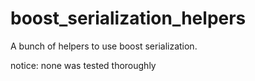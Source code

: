 ﻿# boost_serialization_helpers

A bunch of helpers to use boost serialization.

notice: none was tested thoroughly

